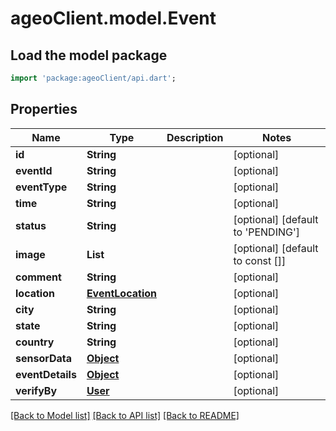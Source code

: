 # ageoClient.model.Event

## Load the model package
```dart
import 'package:ageoClient/api.dart';
```

## Properties
Name | Type | Description | Notes
------------ | ------------- | ------------- | -------------
**id** | **String** |  | [optional] 
**eventId** | **String** |  | [optional] 
**eventType** | **String** |  | [optional] 
**time** | **String** |  | [optional] 
**status** | **String** |  | [optional] [default to 'PENDING']
**image** | **List<String>** |  | [optional] [default to const []]
**comment** | **String** |  | [optional] 
**location** | [**EventLocation**](EventLocation.md) |  | [optional] 
**city** | **String** |  | [optional] 
**state** | **String** |  | [optional] 
**country** | **String** |  | [optional] 
**sensorData** | [**Object**](.md) |  | [optional] 
**eventDetails** | [**Object**](.md) |  | [optional] 
**verifyBy** | [**User**](User.md) |  | [optional] 

[[Back to Model list]](../README.md#documentation-for-models) [[Back to API list]](../README.md#documentation-for-api-endpoints) [[Back to README]](../README.md)


